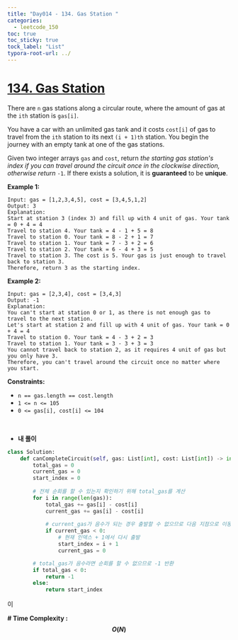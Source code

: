 ```yaml
---
title: "Day014 - 134. Gas Station "
categories:
  - leetcode_150
toc: true
toc_sticky: true
tock_label: "List"
typora-root-url: ../
---
```



# [134. Gas Station](https://leetcode.com/problems/gas-station/)

There are `n` gas stations along a circular route, where the amount of gas at the `ith` station is `gas[i]`.

You have a car with an unlimited gas tank and it costs `cost[i]` of gas to travel from the `ith` station to its next `(i + 1)th` station. You begin the journey with an empty tank at one of the gas stations.

Given two integer arrays `gas` and `cost`, return *the starting gas station's index if you can travel around the circuit once in the clockwise direction, otherwise return* `-1`. If there exists a solution, it is **guaranteed** to be **unique**.

 

**Example 1:**

```
Input: gas = [1,2,3,4,5], cost = [3,4,5,1,2]
Output: 3
Explanation:
Start at station 3 (index 3) and fill up with 4 unit of gas. Your tank = 0 + 4 = 4
Travel to station 4. Your tank = 4 - 1 + 5 = 8
Travel to station 0. Your tank = 8 - 2 + 1 = 7
Travel to station 1. Your tank = 7 - 3 + 2 = 6
Travel to station 2. Your tank = 6 - 4 + 3 = 5
Travel to station 3. The cost is 5. Your gas is just enough to travel back to station 3.
Therefore, return 3 as the starting index.
```

**Example 2:**

```
Input: gas = [2,3,4], cost = [3,4,3]
Output: -1
Explanation:
You can't start at station 0 or 1, as there is not enough gas to travel to the next station.
Let's start at station 2 and fill up with 4 unit of gas. Your tank = 0 + 4 = 4
Travel to station 0. Your tank = 4 - 3 + 2 = 3
Travel to station 1. Your tank = 3 - 3 + 3 = 3
You cannot travel back to station 2, as it requires 4 unit of gas but you only have 3.
Therefore, you can't travel around the circuit once no matter where you start.
```

 

**Constraints:**

- `n == gas.length == cost.length`
- `1 <= n <= 105`
- `0 <= gas[i], cost[i] <= 104`

<br>

- **내 풀이**

```python
class Solution:
    def canCompleteCircuit(self, gas: List[int], cost: List[int]) -> int:
        total_gas = 0 
        current_gas = 0
        start_index = 0
        
        # 전체 순회를 할 수 있는지 확인하기 위해 total_gas를 계산
        for i in range(len(gas)):
            total_gas += gas[i] - cost[i]
            current_gas += gas[i] - cost[i]
            
            # current_gas가 음수가 되는 경우 출발할 수 없으므로 다음 지점으로 이동
            if current_gas < 0:
                # 현재 인덱스 + 1에서 다시 출발
                start_index = i + 1
                current_gas = 0

        # total_gas가 음수라면 순회를 할 수 없으므로 -1 반환
        if total_gas < 0:
            return -1
        else:
            return start_index
```

이



**\# Time Complexity  : $$O(N)$$** 

<br>



<br>

